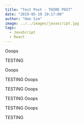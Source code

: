 ```yaml
---
title: "Test Post - THIRD POST"
date: "2019-05-19 19:17:00"
author: "Han Sim"
image: ../../images/javascript.jpg
tags:
  - JavaScript
  - React
---
```


Ooops

TESTING

Ooops

TESTING
Ooops

TESTING
Ooops

TESTING
Ooops

TESTING
Ooops

TESTING
